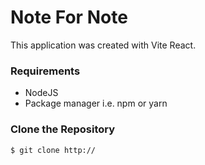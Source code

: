 # Note For Note

This application was created with Vite React.

### Requirements 
* NodeJS
* Package manager i.e. npm or yarn

### Clone the Repository
`$ git clone http://`
